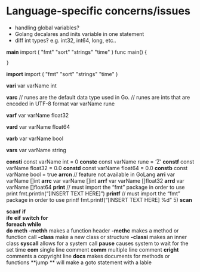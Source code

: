 # Language-specific concerns/issues
* handling global variables?
* Golang decalares and inits variable in one statement
* diff int types? e.g. int32, int64, long, etc..
 

**main**
	import ( 
    "fmt"
    "sort"
    "strings"
    "time"
	)
	func main() { 
  
	}
	
**import**
	import (
	"fmt"
	"sort"
	"strings"
	"time"
	)
	
**vari**
	var varName int
	
**varc**
	// runes are the default data type used in Go.
	// runes are ints that are encoded in UTF-8 format
	var varName rune
	
**varf**
	var varName float32

**vard**
	var varName float64

**varb**
	var varName bool
	
**vars**
	var varName string
	
**consti**
	const varName int = 0
**constc**
	const varName rune = ‘Z’
**constf**
	const varName float32 = 0.0
**constd**
	const varName float64 = 0.0
**constb**
	const varName bool = true
**arrcn**
	// feature not available in GoLang
**arri**
	var varName []int
**arrc**
	var varName []int
**arrf**
	var varName []float32
**arrd**
	var varName []float64
**print**
	// must import the “fmt” package in order to use print
	fmt.println(“[INSERT TEXT HERE]”)
**printf**
	// must import the “fmt” package in order to use printf
	fmt.printf(“[INSERT TEXT HERE] %d” 5)
**scan**

**scanf**
**if**		
**ife**
**eif**
**switch**
**for**		
**foreach**
**while**		
**do**
**meth**
**-methh**		makes a function header
**-methc**		makes a method or function call
**-class**		make a new class or structure
**-classi**		makes an inner class
**syscall**		allows for a system call
**pause**		causes system to wait for the set time
**com**		single line comment
**comm**		multiple line comment
**cright**		comments a copyright line
**docs**		makes documents for methods or functions
**jump	**	will make a goto statement with a lable
